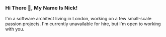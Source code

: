 ### Hi There 👋, My Name Is Nick!
I'm a software architect living in London, working on a few small-scale passion projects. I'm currently unavailable for hire, but I'm open to working with you. 

<br/>

<br/>
